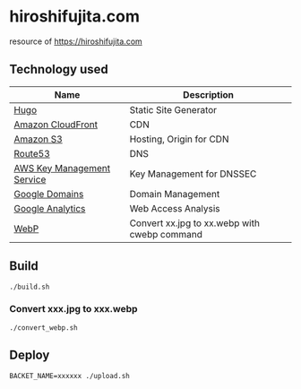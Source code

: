 # hiroshifujita.com

resource of https://hiroshifujita.com

## Technology used

| Name                                                                              | Description                                  |
| --------------------------------------------------------------------------------- | -------------------------------------------- |
| [Hugo](https://gohugo.io/)                                                        | Static Site Generator                        |
| [Amazon CloudFront](https://aws.amazon.com/jp/cloudfront/)                        | CDN                                          |
| [Amazon S3](https://aws.amazon.com/jp/s3/)                                        | Hosting, Origin for CDN                      |
| [Route53](https://aws.amazon.com/jp/route53/)                                     | DNS                                          |
| [AWS Key Management Service](https://aws.amazon.com/jp/kms/)                      | Key Management for DNSSEC                    |
| [Google Domains](https://domains.google/intl/ja_jp/)                              | Domain Management                            |
| [Google Analytics](https://marketingplatform.google.com/intl/ja/about/analytics/) | Web Access Analysis                          |
| [WebP](https://developers.google.com/speed/webp?hl=ja)                            | Convert xx.jpg to xx.webp with cwebp command |

## Build

```bash:bash
./build.sh
```

### Convert xxx.jpg to xxx.webp

```bash:bash
./convert_webp.sh
```

## Deploy

```bash:bash
BACKET_NAME=xxxxxx ./upload.sh
```
